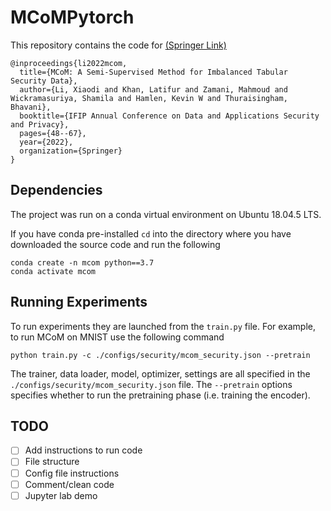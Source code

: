 # MCoMPytorch

This repository contains the code for [(Springer Link)](https://link.springer.com/chapter/10.1007/978-3-031-10684-2_4) 

```
@inproceedings{li2022mcom,
  title={MCoM: A Semi-Supervised Method for Imbalanced Tabular Security Data},
  author={Li, Xiaodi and Khan, Latifur and Zamani, Mahmoud and Wickramasuriya, Shamila and Hamlen, Kevin W and Thuraisingham, Bhavani},
  booktitle={IFIP Annual Conference on Data and Applications Security and Privacy},
  pages={48--67},
  year={2022},
  organization={Springer}
}
```


## Dependencies

The project was run on a conda virtual environment on Ubuntu 18.04.5 LTS.

If you have conda pre-installed `cd` into the directory where you have downloaded the source code and run the following

```
conda create -n mcom python==3.7
conda activate mcom
```

## Running Experiments

To run experiments they are launched from the `train.py` file.  For example, to run MCoM on MNIST use the following command

`python train.py -c ./configs/security/mcom_security.json --pretrain`

The trainer, data loader, model, optimizer, settings are all specified in the `./configs/security/mcom_security.json` file. 
The `--pretrain` options specifies whether to run the pretraining phase (i.e. training the encoder).


## TODO

- [ ] Add instructions to run code
- [ ] File structure
- [ ] Config file instructions
- [ ] Comment/clean code
- [ ] Jupyter lab demo
